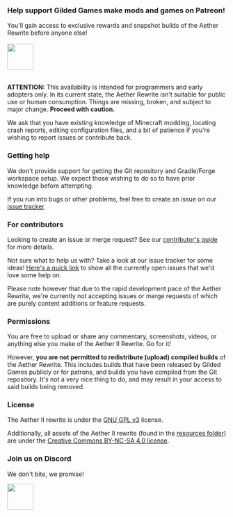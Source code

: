 ### Help support Gilded Games make mods and games on Patreon!
You'll gain access to exclusive rewards and snapshot builds of the Aether Rewrite before anyone else!
<br><br>
<a href="https://patreon.com/GildedGames"><img src="https://i.imgur.com/jm7VhPG.png" height="60"></a>
<br><br>

**ATTENTION:** This availability is intended for programmers and early adopters only. In its current state, the Aether Rewrite isn't suitable for public use or human consumption. Things are missing, broken, and subject to major change. **Proceed with caution.**

We ask that you have existing knowledge of Minecraft modding, locating crash reports, editing configuration files, and a bit of patience if you're wishing to report issues or contribute back.

### Getting help
We don't provide support for getting the Git repository and Gradle/Forge workspace setup. We expect those wishing to do so to have prior knowledge before attempting.

If you run into bugs or other problems, feel free to create an issue on our [issue tracker](https://git.gildedgames.com/GildedGames/Aether-II/issues).

### For contributors
Looking to create an issue or merge request? See our [contributor's guide](https://git.gildedgames.com/GildedGames/Aether-II/blob/master/CONTRIBUTING.md) for more details.

Not sure what to help us with? Take a look at our issue tracker for some ideas! [Here's a quick link](https://git.gildedgames.com/GildedGames/Aether-II/issues?label_name%5B%5D=Contributions+Welcome) to show all the currently open issues that we'd love some help on.

Please note however that due to the rapid development pace of the Aether Rewrite, we're currently not accepting issues or merge requests of which are purely content additions or feature requests.

### Permissions
You are free to upload or share any commentary, screenshots, videos, or anything else you make of the Aether II Rewrite. Go for it!

However, **you are not permitted to redistribute (upload) compiled builds** of the Aether Rewrite. This includes builds that have been released by Gilded Games publicly or for patrons, and builds you have compiled from the Git repository. It's not a very nice thing to do, and may result in your access to said builds being removed.

### License
The Aether II rewrite is under the [GNU GPL v3](http://www.gnu.org/licenses/gpl-3.0.en.html) license.

Additionally, all assets of the Aether II rewrite (found in the [resources folder](https://git.gildedgames.com/GildedGames/Aether-II/tree/master/src/main/resources)) are under the [Creative Commons BY-NC-SA 4.0 license](http://creativecommons.org/licenses/by-nc-sa/4.0/).

### Join us on Discord
We don't bite, we promise!

<a href="https://discord.gg/YgTv7Vg"><img src="https://i.imgur.com/M1YSZen.png" height="60"></a>

